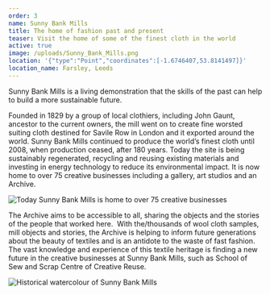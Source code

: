 ```yaml
---
order: 3
name: Sunny Bank Mills
title: The home of fashion past and present
teaser: Visit the home of some of the finest cloth in the world
active: true
image: /uploads/Sunny_Bank_Mills.png
location: '{"type":"Point","coordinates":[-1.6746407,53.8141497]}'
location_name: Farsley, Leeds
---
```

Sunny Bank Mills is a living demonstration that the skills of the past can help to build a more sustainable future.

Founded in 1829 by a group of local clothiers, including John Gaunt, ancestor to the current owners, the mill went on to create fine worsted suiting cloth destined for Savile Row in London and it exported around the world. Sunny Bank Mills continued to produce the world’s finest cloth until 2008, when production ceased, after 180 years. Today the site is being sustainably regenerated, recycling and reusing existing materials and investing in energy technology to reduce its environmental impact. It is now home to over 75 creative businesses including a gallery, art studios and an Archive.

![](/uploads/SunnyBankMillsGallery.jpg "Today Sunny Bank Mills is home to over 75 creative businesses")

The Archive aims to be accessible to all, sharing the objects and the stories of the people that worked here.  With the/thousands of wool cloth samples, mill objects and stories, the Archive is helping to inform future generations about the beauty of textiles and is an antidote to the waste of fast fashion. The vast knowledge and experience of this textile heritage is finding a new future in the creative businesses at Sunny Bank Mills, such as School of Sew and Scrap Centre of Creative Reuse.

![](/uploads/SunnyBankMillshistoricalwatercolour.jpg "Historical watercolour of Sunny Bank Mills")